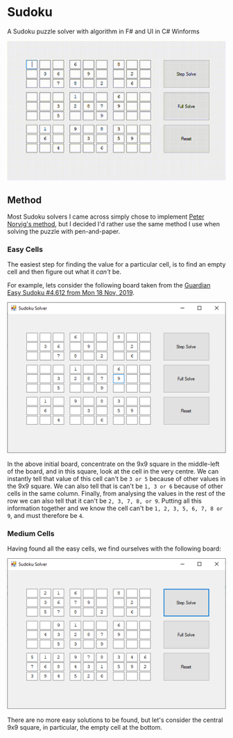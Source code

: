 # Sudoku
A Sudoku puzzle solver with algorithm in F# and UI in C# Winforms

![Screenshot](https://github.com/James-P-D/Sudoku/blob/master/Screenshot.gif)

## Method

Most Sudoku solvers I came across simply chose to implement [Peter Norvig's method](https://norvig.com/sudoku.html), but I decided I'd rather use the same method I use when solving the puzzle with pen-and-paper.

### Easy Cells

The easiest step for finding the value for a particular cell, is to find an empty cell and then figure out what it *can't* be.

For example, lets consider the following board taken from the [Guardian Easy Sudoku #4,612 from Mon 18 Nov, 2019](https://www.theguardian.com/lifeandstyle/2019/nov/18/sudoku-4612-easy).

![Easy Cells Screenshot](https://github.com/James-P-D/Sudoku/blob/master/Easy.png)

In the above initial board, concentrate on the 9x9 square in the middle-left of the board, and in this square, look at the cell in the very centre. We can instantly tell that value of this cell can't be `3 or 5` because of other values in the 9x9 square. We can also tell that is can't be `1, 3 or 6` because of other cells in the same column. Finally, from analysing the values in the rest of the row we can also tell that it can't be `2, 3, 7, 8, or 9`. Putting all this information together and we know the cell can't be `1, 2, 3, 5, 6, 7, 8 or 9`, and must therefore be `4`.

### Medium Cells

Having found all the easy cells, we find ourselves with the following board:

![Medium Cells Screenshot](https://github.com/James-P-D/Sudoku/blob/master/Medium.png)

There are no more easy solutions to be found, but let's consider the central 9x9 square, in particular, the empty cell at the bottom. 